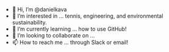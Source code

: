 - 👋 Hi, I’m @danielkava
- 👀 I’m interested in ... tennis, engineering, and environmental sustainability.
- 🌱 I’m currently learning ... how to use GitHub!
- 💞️ I’m looking to collaborate on ... 
- 📫 How to reach me ... through Slack or email!

<!---
danielkava/danielkava is a ✨ special ✨ repository because its `README.md` (this file) appears on your GitHub profile.
You can click the Preview link to take a look at your changes.
--->
